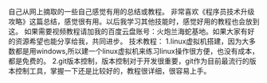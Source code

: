 自己从网上摘取的一些自己感觉有用的总结或教程。
 非常喜欢《程序员技术升级攻略》这篇总结，感觉很有用。以后我学习其他技能时，感觉好用的教程也会放到这。
 如果需要视频教程请加我的百度云盘账号：火炮兰海蛇基地。如果大家有好的资源希望也能分享给我，共同进步。
 技术教程：
 1.linux虚拟机搭建，因为大多数都是用windows,所以建一个linux虚拟机来练习linux操作很方便，也没有成本，都是免费的。
 2.git版本控制，版本控制对于开发很重要，git作为目前最流行的版本控制工具，掌握一下还是比较好的，教程很详细，很容易上手。
